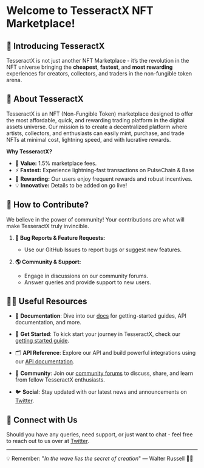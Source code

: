 # Welcome to TesseractX NFT Marketplace! 

## 🚀 Introducing TesseractX 
TesseractX is not just another NFT Marketplace - it’s the revolution in the NFT universe bringing the **cheapest**, **fastest**, and **most rewarding** experiences for creators, collectors, and traders in the non-fungible token arena.

## 🌟 About TesseractX 

TesseractX is an NFT (Non-Fungible Token) marketplace designed to offer the most affordable, quick, and rewarding trading platform in the digital assets universe. Our mission is to create a decentralized platform where artists, collectors, and enthusiasts can easily mint, purchase, and trade NFTs at minimal cost, lightning speed, and with lucrative rewards. 

**Why TesseractX?**
- 💸 **Value:** 1.5% marketplace fees.
- ⚡ **Fastest:** Experience lightning-fast transactions on PulseChain & Base 
- 🎉 **Rewarding:** Our users enjoy frequent rewards and robust incentives.
- 💡 **Innovative:** Details to be added on go live!

## 🌈 How to Contribute?

We believe in the power of community! Your contributions are what will make TesseractX truly invincible. 

1. **🐞 Bug Reports & Feature Requests:** 
   - Use our GitHub Issues to report bugs or suggest new features.

2. **🌎 Community & Support:**
   - Engage in discussions on our community forums.
   - Answer queries and provide support to new users.


## 👩‍💻 Useful Resources

- 📘 **Documentation**: Dive into our [docs](https://docs.tesseractx.com) for getting-started guides, API documentation, and more.
  
- 🚀 **Get Started**: To kick start your journey in TesseractX, check our [getting started guide](https://docs.tesseractx.com/getting-started).

- 🗂️ **API Reference**: Explore our API and build powerful integrations using our [API documentation](https://docs.tesseractx.com/api).

- 📮 **Community**: Join our [community forums](https://forum.tesseractx.io) to discuss, share, and learn from fellow TesseractX enthusiasts.

- 🐦 **Social**: Stay updated with our latest news and announcements on [Twitter](https://twitter.com/TesseractNFTs).


## 💌 Connect with Us 

Should you have any queries, need support, or just want to chat - feel free to reach out to us over at [Twitter](https://x.com/tesseractxnfts).

---

💡 Remember: "*In the wave lies the secret of creation*" — Walter Russell 🧠🌌

